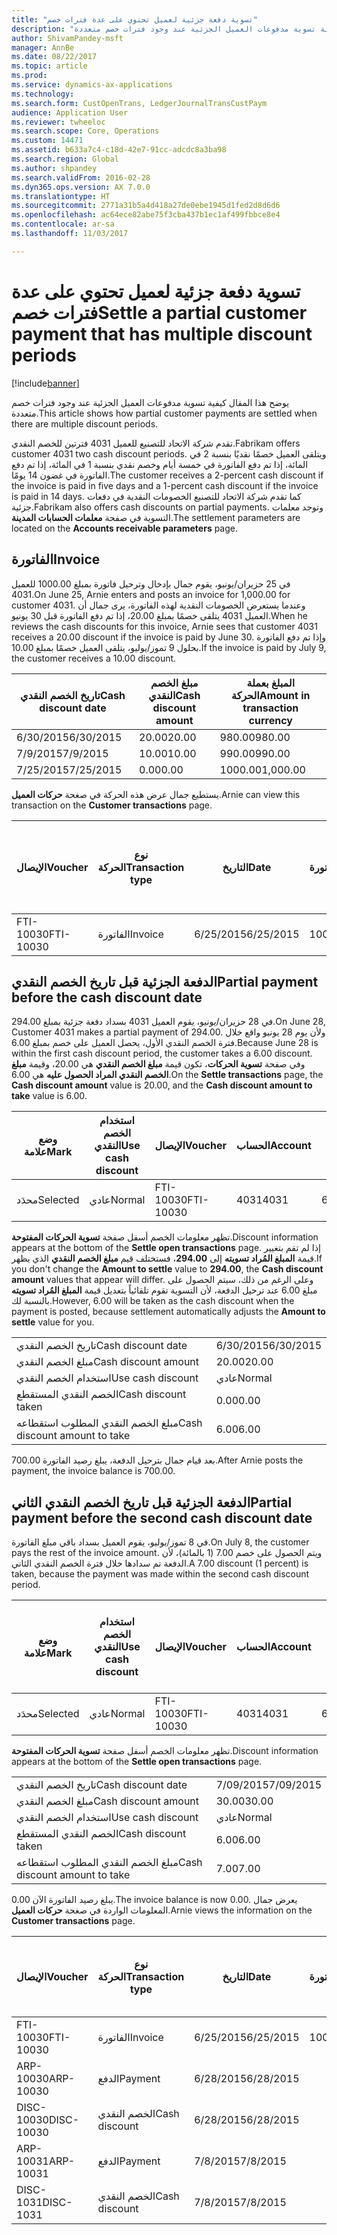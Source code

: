 ```yaml
---
title: "تسوية دفعة جزئية لعميل تحتوي على عدة فترات خصم"
description: "يوضح هذا المقال كيفية تسوية مدفوعات العميل الجزئية عند وجود فترات خصم متعددة."
author: ShivamPandey-msft
manager: AnnBe
ms.date: 08/22/2017
ms.topic: article
ms.prod: 
ms.service: dynamics-ax-applications
ms.technology: 
ms.search.form: CustOpenTrans, LedgerJournalTransCustPaym
audience: Application User
ms.reviewer: twheeloc
ms.search.scope: Core, Operations
ms.custom: 14471
ms.assetid: b633a7c4-c18d-42e7-91cc-adcdc8a3ba98
ms.search.region: Global
ms.author: shpandey
ms.search.validFrom: 2016-02-28
ms.dyn365.ops.version: AX 7.0.0
ms.translationtype: HT
ms.sourcegitcommit: 2771a31b5a4d418a27de0ebe1945d1fed2d8d6d6
ms.openlocfilehash: ac64ece82abe75f3cba437b1ec1af499fbbce8e4
ms.contentlocale: ar-sa
ms.lasthandoff: 11/03/2017

---
```


# <a name="settle-a-partial-customer-payment-that-has-multiple-discount-periods"></a><span data-ttu-id="9612f-103">تسوية دفعة جزئية لعميل تحتوي على عدة فترات خصم</span><span class="sxs-lookup"><span data-stu-id="9612f-103">Settle a partial customer payment that has multiple discount periods</span></span>

[!include[banner](../includes/banner.md)]


<span data-ttu-id="9612f-104">يوضح هذا المقال كيفية تسوية مدفوعات العميل الجزئية عند وجود فترات خصم متعددة.</span><span class="sxs-lookup"><span data-stu-id="9612f-104">This article shows how partial customer payments are settled when there are multiple discount periods.</span></span>

<span data-ttu-id="9612f-105">تقدم شركة الاتحاد للتصنيع للعميل 4031 فترتين للخصم النقدي.</span><span class="sxs-lookup"><span data-stu-id="9612f-105">Fabrikam offers customer 4031 two cash discount periods.</span></span> <span data-ttu-id="9612f-106">ويتلقى العميل خصمًا نقديًا بنسبة 2 في المائة، إذا تم دفع الفاتورة في خمسة أيام وخصم نقدي بنسبة 1 في المائة، إذا تم دفع الفاتورة في غضون 14 يومًا.</span><span class="sxs-lookup"><span data-stu-id="9612f-106">The customer receives a 2-percent cash discount if the invoice is paid in five days and a 1-percent cash discount if the invoice is paid in 14 days.</span></span> <span data-ttu-id="9612f-107">كما تقدم شركة الاتحاد للتصنيع الخصومات النقدية في دفعات جزئية.</span><span class="sxs-lookup"><span data-stu-id="9612f-107">Fabrikam also offers cash discounts on partial payments.</span></span> <span data-ttu-id="9612f-108">وتوجد معلمات التسوية في صفحة **معلمات الحسابات المدينة**.</span><span class="sxs-lookup"><span data-stu-id="9612f-108">The settlement parameters are located on the **Accounts receivable parameters** page.</span></span>

## <a name="invoice"></a><span data-ttu-id="9612f-109">الفاتورة</span><span class="sxs-lookup"><span data-stu-id="9612f-109">Invoice</span></span>
<span data-ttu-id="9612f-110">في 25 حزيران/يونيو، يقوم جمال بإدخال وترحيل فاتورة بمبلغ 1000.00 للعميل 4031.</span><span class="sxs-lookup"><span data-stu-id="9612f-110">On June 25, Arnie enters and posts an invoice for 1,000.00 for customer 4031.</span></span> <span data-ttu-id="9612f-111">وعندما يستعرض الخصومات النقدية لهذه الفاتورة، يرى جمال أن العميل 4031 يتلقى خصمًا بمبلغ 20.00، إذا تم دفع الفاتورة قبل 30 يونيو.</span><span class="sxs-lookup"><span data-stu-id="9612f-111">When he reviews the cash discounts for this invoice, Arnie sees that customer 4031 receives a 20.00 discount if the invoice is paid by June 30.</span></span> <span data-ttu-id="9612f-112">وإذا تم دفع الفاتورة بحلول 9 تموز/يوليو، يتلقى العميل خصمًا بمبلغ 10.00.‬</span><span class="sxs-lookup"><span data-stu-id="9612f-112">If the invoice is paid by July 9, the customer receives a 10.00 discount.</span></span>

| <span data-ttu-id="9612f-113">تاريخ الخصم النقدي</span><span class="sxs-lookup"><span data-stu-id="9612f-113">Cash discount date</span></span> | <span data-ttu-id="9612f-114">مبلغ الخصم النقدي</span><span class="sxs-lookup"><span data-stu-id="9612f-114">Cash discount amount</span></span> | <span data-ttu-id="9612f-115">المبلغ بعملة الحركة</span><span class="sxs-lookup"><span data-stu-id="9612f-115">Amount in transaction currency</span></span> |
|--------------------|----------------------|--------------------------------|
| <span data-ttu-id="9612f-116">6/30/2015</span><span class="sxs-lookup"><span data-stu-id="9612f-116">6/30/2015</span></span>          | <span data-ttu-id="9612f-117">20.00</span><span class="sxs-lookup"><span data-stu-id="9612f-117">20.00</span></span>                | <span data-ttu-id="9612f-118">980.00</span><span class="sxs-lookup"><span data-stu-id="9612f-118">980.00</span></span>                         |
| <span data-ttu-id="9612f-119">7/9/2015</span><span class="sxs-lookup"><span data-stu-id="9612f-119">7/9/2015</span></span>           | <span data-ttu-id="9612f-120">10.00</span><span class="sxs-lookup"><span data-stu-id="9612f-120">10.00</span></span>                | <span data-ttu-id="9612f-121">990.00</span><span class="sxs-lookup"><span data-stu-id="9612f-121">990.00</span></span>                         |
| <span data-ttu-id="9612f-122">7/25/2015</span><span class="sxs-lookup"><span data-stu-id="9612f-122">7/25/2015</span></span>          | <span data-ttu-id="9612f-123">0.00</span><span class="sxs-lookup"><span data-stu-id="9612f-123">0.00</span></span>                 | <span data-ttu-id="9612f-124">1000.00</span><span class="sxs-lookup"><span data-stu-id="9612f-124">1,000.00</span></span>                       |

<span data-ttu-id="9612f-125">يستطيع جمال عرض هذه الحركة في صغحة **حركات العميل**.</span><span class="sxs-lookup"><span data-stu-id="9612f-125">Arnie can view this transaction on the **Customer transactions** page.</span></span>

| <span data-ttu-id="9612f-126">الإيصال</span><span class="sxs-lookup"><span data-stu-id="9612f-126">Voucher</span></span>   | <span data-ttu-id="9612f-127">نوع الحركة</span><span class="sxs-lookup"><span data-stu-id="9612f-127">Transaction type</span></span> | <span data-ttu-id="9612f-128">التاريخ</span><span class="sxs-lookup"><span data-stu-id="9612f-128">Date</span></span>      | <span data-ttu-id="9612f-129">الفاتورة</span><span class="sxs-lookup"><span data-stu-id="9612f-129">Invoice</span></span> | <span data-ttu-id="9612f-130">المبلغ في خصم بعملة الحركة</span><span class="sxs-lookup"><span data-stu-id="9612f-130">Amount in transaction currency debit</span></span> | <span data-ttu-id="9612f-131">المبلغ في الائتمان بعملة الحركة</span><span class="sxs-lookup"><span data-stu-id="9612f-131">Amount in transaction currency credit</span></span> | <span data-ttu-id="9612f-132">الرصيد</span><span class="sxs-lookup"><span data-stu-id="9612f-132">Balance</span></span>  | <span data-ttu-id="9612f-133">عملة</span><span class="sxs-lookup"><span data-stu-id="9612f-133">Currency</span></span> |
|-----------|------------------|-----------|---------|--------------------------------------|---------------------------------------|----------|----------|
| <span data-ttu-id="9612f-134">FTI-10030</span><span class="sxs-lookup"><span data-stu-id="9612f-134">FTI-10030</span></span> | <span data-ttu-id="9612f-135">الفاتورة</span><span class="sxs-lookup"><span data-stu-id="9612f-135">Invoice</span></span>          | <span data-ttu-id="9612f-136">6/25/2015</span><span class="sxs-lookup"><span data-stu-id="9612f-136">6/25/2015</span></span> | <span data-ttu-id="9612f-137">10030</span><span class="sxs-lookup"><span data-stu-id="9612f-137">10030</span></span>   | <span data-ttu-id="9612f-138">1000.00</span><span class="sxs-lookup"><span data-stu-id="9612f-138">1,000.00</span></span>                             |                                       | <span data-ttu-id="9612f-139">1000.00</span><span class="sxs-lookup"><span data-stu-id="9612f-139">1,000.00</span></span> | <span data-ttu-id="9612f-140">دولار أمريكي</span><span class="sxs-lookup"><span data-stu-id="9612f-140">USD</span></span>      |

## <a name="partial-payment-before-the-cash-discount-date"></a><span data-ttu-id="9612f-141">الدفعة الجزئية قبل تاريخ الخصم النقدي</span><span class="sxs-lookup"><span data-stu-id="9612f-141">Partial payment before the cash discount date</span></span>
<span data-ttu-id="9612f-142">في 28 حزيران/يونيو، يقوم العميل 4031 بسداد دفعة جزئية بمبلغ 294.00.</span><span class="sxs-lookup"><span data-stu-id="9612f-142">On June 28, Customer 4031 makes a partial payment of 294.00.</span></span> <span data-ttu-id="9612f-143">ولأن يوم 28 يونيو واقع خلال فترة الخصم النقدي الأول، يحصل العميل على خصم بمبلغ 6.00.</span><span class="sxs-lookup"><span data-stu-id="9612f-143">Because June 28 is within the first cash discount period, the customer takes a 6.00 discount.</span></span> <span data-ttu-id="9612f-144">وفي صفحة **تسوية الحركات**، تكون قيمة **مبلغ الخصم النقدي** هي 20.00، وقيمة **مبلغ الخصم النقدي المراد الحصول عليه** هي 6.00.</span><span class="sxs-lookup"><span data-stu-id="9612f-144">On the **Settle transactions** page, the **Cash discount amount** value is 20.00, and the **Cash discount amount to take** value is 6.00.</span></span>

| <span data-ttu-id="9612f-145">وضع علامة</span><span class="sxs-lookup"><span data-stu-id="9612f-145">Mark</span></span>     | <span data-ttu-id="9612f-146">استخدام الخصم النقدي</span><span class="sxs-lookup"><span data-stu-id="9612f-146">Use cash discount</span></span> | <span data-ttu-id="9612f-147">الإيصال</span><span class="sxs-lookup"><span data-stu-id="9612f-147">Voucher</span></span>   | <span data-ttu-id="9612f-148">الحساب</span><span class="sxs-lookup"><span data-stu-id="9612f-148">Account</span></span> | <span data-ttu-id="9612f-149">التاريخ</span><span class="sxs-lookup"><span data-stu-id="9612f-149">Date</span></span>      | <span data-ttu-id="9612f-150">تاريخ الاستحقاق</span><span class="sxs-lookup"><span data-stu-id="9612f-150">Due date</span></span>  | <span data-ttu-id="9612f-151">الفاتورة</span><span class="sxs-lookup"><span data-stu-id="9612f-151">Invoice</span></span> | <span data-ttu-id="9612f-152">المبلغ بعملة الحركة</span><span class="sxs-lookup"><span data-stu-id="9612f-152">Amount in transaction currency</span></span> | <span data-ttu-id="9612f-153">عملة</span><span class="sxs-lookup"><span data-stu-id="9612f-153">Currency</span></span> | <span data-ttu-id="9612f-154">المبلغ المراد تسويته</span><span class="sxs-lookup"><span data-stu-id="9612f-154">Amount to settle</span></span> |
|----------|-------------------|-----------|---------|-----------|-----------|---------|--------------------------------|----------|------------------|
| <span data-ttu-id="9612f-155">محدَد</span><span class="sxs-lookup"><span data-stu-id="9612f-155">Selected</span></span> | <span data-ttu-id="9612f-156">عادي</span><span class="sxs-lookup"><span data-stu-id="9612f-156">Normal</span></span>            | <span data-ttu-id="9612f-157">FTI-10030</span><span class="sxs-lookup"><span data-stu-id="9612f-157">FTI-10030</span></span> | <span data-ttu-id="9612f-158">4031</span><span class="sxs-lookup"><span data-stu-id="9612f-158">4031</span></span>    | <span data-ttu-id="9612f-159">6/25/2015</span><span class="sxs-lookup"><span data-stu-id="9612f-159">6/25/2015</span></span> | <span data-ttu-id="9612f-160">7/25/2015</span><span class="sxs-lookup"><span data-stu-id="9612f-160">7/25/2015</span></span> | <span data-ttu-id="9612f-161">10030</span><span class="sxs-lookup"><span data-stu-id="9612f-161">10030</span></span>   | <span data-ttu-id="9612f-162">1000.00</span><span class="sxs-lookup"><span data-stu-id="9612f-162">1,000.00</span></span>                       | <span data-ttu-id="9612f-163">دولار أمريكي</span><span class="sxs-lookup"><span data-stu-id="9612f-163">USD</span></span>      | <span data-ttu-id="9612f-164">294.00</span><span class="sxs-lookup"><span data-stu-id="9612f-164">294.00</span></span>           |

<span data-ttu-id="9612f-165">تظهر معلومات الخصم أسفل صفحة **تسوية الحركات المفتوحة**.</span><span class="sxs-lookup"><span data-stu-id="9612f-165">Discount information appears at the bottom of the **Settle open transactions** page.</span></span> <span data-ttu-id="9612f-166">إذا لم تقم بتغيير قيمة **المبلغ المُراد تسويته** إلى **294.00**، فستختلف قيم **مبلغ الخصم النقدي** الذي يظهر.</span><span class="sxs-lookup"><span data-stu-id="9612f-166">If you don't change the **Amount to settle** value to **294.00**, the **Cash discount amount** values that appear will differ.</span></span> <span data-ttu-id="9612f-167">وعلى الرغم من ذلك، سيتم الحصول على مبلغ 6.00 عند ترحيل الدفعة، لأن التسوية تقوم تلقائياً بتعديل قيمة **المبلغ المُراد تسويته** بالنسبة لك.</span><span class="sxs-lookup"><span data-stu-id="9612f-167">However, 6.00 will be taken as the cash discount when the payment is posted, because settlement automatically adjusts the **Amount to settle** value for you.</span></span>

|                              |           |
|------------------------------|-----------|
| <span data-ttu-id="9612f-168">تاريخ الخصم النقدي</span><span class="sxs-lookup"><span data-stu-id="9612f-168">Cash discount date</span></span>           | <span data-ttu-id="9612f-169">6/30/2015</span><span class="sxs-lookup"><span data-stu-id="9612f-169">6/30/2015</span></span> |
| <span data-ttu-id="9612f-170">مبلغ الخصم النقدي</span><span class="sxs-lookup"><span data-stu-id="9612f-170">Cash discount amount</span></span>         | <span data-ttu-id="9612f-171">20.00</span><span class="sxs-lookup"><span data-stu-id="9612f-171">20.00</span></span>     |
| <span data-ttu-id="9612f-172">استخدام الخصم النقدي</span><span class="sxs-lookup"><span data-stu-id="9612f-172">Use cash discount</span></span>            | <span data-ttu-id="9612f-173">عادي</span><span class="sxs-lookup"><span data-stu-id="9612f-173">Normal</span></span>    |
| <span data-ttu-id="9612f-174">الخصم النقدي المستقطع</span><span class="sxs-lookup"><span data-stu-id="9612f-174">Cash discount taken</span></span>          | <span data-ttu-id="9612f-175">0.00</span><span class="sxs-lookup"><span data-stu-id="9612f-175">0.00</span></span>      |
| <span data-ttu-id="9612f-176">مبلغ الخصم النقدي المطلوب استقطاعه</span><span class="sxs-lookup"><span data-stu-id="9612f-176">Cash discount amount to take</span></span> | <span data-ttu-id="9612f-177">6.00</span><span class="sxs-lookup"><span data-stu-id="9612f-177">6.00</span></span>      |

<span data-ttu-id="9612f-178">بعد قيام جمال بترحيل الدفعة، يبلغ رصيد الفاتورة 700.00.</span><span class="sxs-lookup"><span data-stu-id="9612f-178">After Arnie posts the payment, the invoice balance is 700.00.</span></span>

## <a name="partial-payment-before-the-second-cash-discount-date"></a><span data-ttu-id="9612f-179">الدفعة الجزئية قبل تاريخ الخصم النقدي الثاني</span><span class="sxs-lookup"><span data-stu-id="9612f-179">Partial payment before the second cash discount date</span></span>
<span data-ttu-id="9612f-180">في 8 تموز/يوليو، يقوم العميل بسداد باقي مبلغ الفاتورة.</span><span class="sxs-lookup"><span data-stu-id="9612f-180">On July 8, the customer pays the rest of the invoice amount.</span></span> <span data-ttu-id="9612f-181">ويتم الحصول على خصم 7.00 (1 بالمائة)، لأن الدفعة تم سدادها خلال فترة الخصم النقدي الثاني.</span><span class="sxs-lookup"><span data-stu-id="9612f-181">A 7.00 discount (1 percent) is taken, because the payment was made within the second cash discount period.</span></span>

| <span data-ttu-id="9612f-182">وضع علامة</span><span class="sxs-lookup"><span data-stu-id="9612f-182">Mark</span></span>     | <span data-ttu-id="9612f-183">استخدام الخصم النقدي</span><span class="sxs-lookup"><span data-stu-id="9612f-183">Use cash discount</span></span> | <span data-ttu-id="9612f-184">الإيصال</span><span class="sxs-lookup"><span data-stu-id="9612f-184">Voucher</span></span>   | <span data-ttu-id="9612f-185">الحساب</span><span class="sxs-lookup"><span data-stu-id="9612f-185">Account</span></span> | <span data-ttu-id="9612f-186">التاريخ</span><span class="sxs-lookup"><span data-stu-id="9612f-186">Date</span></span>      | <span data-ttu-id="9612f-187">تاريخ الاستحقاق</span><span class="sxs-lookup"><span data-stu-id="9612f-187">Due date</span></span>  | <span data-ttu-id="9612f-188">الفاتورة</span><span class="sxs-lookup"><span data-stu-id="9612f-188">Invoice</span></span> | <span data-ttu-id="9612f-189">المبلغ في خصم بعملة الحركة</span><span class="sxs-lookup"><span data-stu-id="9612f-189">Amount in transaction currency debit</span></span> | <span data-ttu-id="9612f-190">المبلغ في الائتمان بعملة الحركة</span><span class="sxs-lookup"><span data-stu-id="9612f-190">Amount in transaction currency credit</span></span> | <span data-ttu-id="9612f-191">عملة</span><span class="sxs-lookup"><span data-stu-id="9612f-191">Currency</span></span> | <span data-ttu-id="9612f-192">المبلغ المراد تسويته</span><span class="sxs-lookup"><span data-stu-id="9612f-192">Amount to settle</span></span> |
|----------|-------------------|-----------|---------|-----------|-----------|---------|--------------------------------------|---------------------------------------|----------|------------------|
| <span data-ttu-id="9612f-193">محدَد</span><span class="sxs-lookup"><span data-stu-id="9612f-193">Selected</span></span> | <span data-ttu-id="9612f-194">عادي</span><span class="sxs-lookup"><span data-stu-id="9612f-194">Normal</span></span>            | <span data-ttu-id="9612f-195">FTI-10030</span><span class="sxs-lookup"><span data-stu-id="9612f-195">FTI-10030</span></span> | <span data-ttu-id="9612f-196">4031</span><span class="sxs-lookup"><span data-stu-id="9612f-196">4031</span></span>    | <span data-ttu-id="9612f-197">6/25/2015</span><span class="sxs-lookup"><span data-stu-id="9612f-197">6/25/2015</span></span> | <span data-ttu-id="9612f-198">7/25/2015</span><span class="sxs-lookup"><span data-stu-id="9612f-198">7/25/2015</span></span> | <span data-ttu-id="9612f-199">10030</span><span class="sxs-lookup"><span data-stu-id="9612f-199">10030</span></span>   | <span data-ttu-id="9612f-200">700.00</span><span class="sxs-lookup"><span data-stu-id="9612f-200">700.00</span></span>                               |                                       | <span data-ttu-id="9612f-201">دولار أمريكي</span><span class="sxs-lookup"><span data-stu-id="9612f-201">USD</span></span>      | <span data-ttu-id="9612f-202">693.00</span><span class="sxs-lookup"><span data-stu-id="9612f-202">693.00</span></span>           |

<span data-ttu-id="9612f-203">تظهر معلومات الخصم أسفل صفحة **تسوية الحركات المفتوحة**.</span><span class="sxs-lookup"><span data-stu-id="9612f-203">Discount information appears at the bottom of the **Settle open transactions** page.</span></span>

|                              |           |
|------------------------------|-----------|
| <span data-ttu-id="9612f-204">تاريخ الخصم النقدي</span><span class="sxs-lookup"><span data-stu-id="9612f-204">Cash discount date</span></span>           | <span data-ttu-id="9612f-205">7/09/2015</span><span class="sxs-lookup"><span data-stu-id="9612f-205">7/09/2015</span></span> |
| <span data-ttu-id="9612f-206">مبلغ الخصم النقدي</span><span class="sxs-lookup"><span data-stu-id="9612f-206">Cash discount amount</span></span>         | <span data-ttu-id="9612f-207">30.00</span><span class="sxs-lookup"><span data-stu-id="9612f-207">30.00</span></span>     |
| <span data-ttu-id="9612f-208">استخدام الخصم النقدي</span><span class="sxs-lookup"><span data-stu-id="9612f-208">Use cash discount</span></span>            | <span data-ttu-id="9612f-209">عادي</span><span class="sxs-lookup"><span data-stu-id="9612f-209">Normal</span></span>    |
| <span data-ttu-id="9612f-210">الخصم النقدي المستقطع</span><span class="sxs-lookup"><span data-stu-id="9612f-210">Cash discount taken</span></span>          | <span data-ttu-id="9612f-211">6.00</span><span class="sxs-lookup"><span data-stu-id="9612f-211">6.00</span></span>      |
| <span data-ttu-id="9612f-212">مبلغ الخصم النقدي المطلوب استقطاعه</span><span class="sxs-lookup"><span data-stu-id="9612f-212">Cash discount amount to take</span></span> | <span data-ttu-id="9612f-213">7.00</span><span class="sxs-lookup"><span data-stu-id="9612f-213">7.00</span></span>      |

<span data-ttu-id="9612f-214">يبلغ رصيد الفاتورة الآن 0.00.</span><span class="sxs-lookup"><span data-stu-id="9612f-214">The invoice balance is now 0.00.</span></span> <span data-ttu-id="9612f-215">يعرض جمال المعلومات الواردة في صغحة **حركات العميل**.</span><span class="sxs-lookup"><span data-stu-id="9612f-215">Arnie views the information on the **Customer transactions** page.</span></span>

| <span data-ttu-id="9612f-216">الإيصال</span><span class="sxs-lookup"><span data-stu-id="9612f-216">Voucher</span></span>    | <span data-ttu-id="9612f-217">نوع الحركة</span><span class="sxs-lookup"><span data-stu-id="9612f-217">Transaction type</span></span> | <span data-ttu-id="9612f-218">التاريخ</span><span class="sxs-lookup"><span data-stu-id="9612f-218">Date</span></span>      | <span data-ttu-id="9612f-219">الفاتورة</span><span class="sxs-lookup"><span data-stu-id="9612f-219">Invoice</span></span> | <span data-ttu-id="9612f-220">المبلغ في خصم بعملة الحركة</span><span class="sxs-lookup"><span data-stu-id="9612f-220">Amount in transaction currency debit</span></span> | <span data-ttu-id="9612f-221">المبلغ في الائتمان بعملة الحركة</span><span class="sxs-lookup"><span data-stu-id="9612f-221">Amount in transaction currency credit</span></span> | <span data-ttu-id="9612f-222">الرصيد</span><span class="sxs-lookup"><span data-stu-id="9612f-222">Balance</span></span> | <span data-ttu-id="9612f-223">عملة</span><span class="sxs-lookup"><span data-stu-id="9612f-223">Currency</span></span> |
|------------|------------------|-----------|---------|--------------------------------------|---------------------------------------|---------|----------|
| <span data-ttu-id="9612f-224">FTI-10030</span><span class="sxs-lookup"><span data-stu-id="9612f-224">FTI-10030</span></span>  | <span data-ttu-id="9612f-225">الفاتورة</span><span class="sxs-lookup"><span data-stu-id="9612f-225">Invoice</span></span>          | <span data-ttu-id="9612f-226">6/25/2015</span><span class="sxs-lookup"><span data-stu-id="9612f-226">6/25/2015</span></span> | <span data-ttu-id="9612f-227">10030</span><span class="sxs-lookup"><span data-stu-id="9612f-227">10030</span></span>   | <span data-ttu-id="9612f-228">1000.00</span><span class="sxs-lookup"><span data-stu-id="9612f-228">1,000.00</span></span>                             |                                       | <span data-ttu-id="9612f-229">0.00</span><span class="sxs-lookup"><span data-stu-id="9612f-229">0.00</span></span>    | <span data-ttu-id="9612f-230">دولار أمريكي</span><span class="sxs-lookup"><span data-stu-id="9612f-230">USD</span></span>      |
| <span data-ttu-id="9612f-231">ARP-10030</span><span class="sxs-lookup"><span data-stu-id="9612f-231">ARP-10030</span></span>  |  <span data-ttu-id="9612f-232">الدفع</span><span class="sxs-lookup"><span data-stu-id="9612f-232">Payment</span></span>         | <span data-ttu-id="9612f-233">6/28/2015</span><span class="sxs-lookup"><span data-stu-id="9612f-233">6/28/2015</span></span> |         |                                      | <span data-ttu-id="9612f-234">294.00</span><span class="sxs-lookup"><span data-stu-id="9612f-234">294.00</span></span>                                | <span data-ttu-id="9612f-235">0.00</span><span class="sxs-lookup"><span data-stu-id="9612f-235">0.00</span></span>    | <span data-ttu-id="9612f-236">دولار أمريكي</span><span class="sxs-lookup"><span data-stu-id="9612f-236">USD</span></span>      |
| <span data-ttu-id="9612f-237">DISC-10030</span><span class="sxs-lookup"><span data-stu-id="9612f-237">DISC-10030</span></span> |  <span data-ttu-id="9612f-238">الخصم النقدي</span><span class="sxs-lookup"><span data-stu-id="9612f-238">Cash discount</span></span>   | <span data-ttu-id="9612f-239">6/28/2015</span><span class="sxs-lookup"><span data-stu-id="9612f-239">6/28/2015</span></span> |         |                                      | <span data-ttu-id="9612f-240">6.00</span><span class="sxs-lookup"><span data-stu-id="9612f-240">6.00</span></span>                                  | <span data-ttu-id="9612f-241">0.00</span><span class="sxs-lookup"><span data-stu-id="9612f-241">0.00</span></span>    | <span data-ttu-id="9612f-242">دولار أمريكي</span><span class="sxs-lookup"><span data-stu-id="9612f-242">USD</span></span>      |
| <span data-ttu-id="9612f-243">ARP-10031</span><span class="sxs-lookup"><span data-stu-id="9612f-243">ARP-10031</span></span>  |  <span data-ttu-id="9612f-244">الدفع</span><span class="sxs-lookup"><span data-stu-id="9612f-244">Payment</span></span>         | <span data-ttu-id="9612f-245">7/8/2015</span><span class="sxs-lookup"><span data-stu-id="9612f-245">7/8/2015</span></span>  |         |                                      | <span data-ttu-id="9612f-246">693.00</span><span class="sxs-lookup"><span data-stu-id="9612f-246">693.00</span></span>                                | <span data-ttu-id="9612f-247">0.00</span><span class="sxs-lookup"><span data-stu-id="9612f-247">0.00</span></span>    | <span data-ttu-id="9612f-248">دولار أمريكي</span><span class="sxs-lookup"><span data-stu-id="9612f-248">USD</span></span>      |
| <span data-ttu-id="9612f-249">DISC-1031</span><span class="sxs-lookup"><span data-stu-id="9612f-249">DISC-1031</span></span>  |  <span data-ttu-id="9612f-250">الخصم النقدي</span><span class="sxs-lookup"><span data-stu-id="9612f-250">Cash discount</span></span>   | <span data-ttu-id="9612f-251">7/8/2015</span><span class="sxs-lookup"><span data-stu-id="9612f-251">7/8/2015</span></span>  |         |                                      | <span data-ttu-id="9612f-252">7.00</span><span class="sxs-lookup"><span data-stu-id="9612f-252">7.00</span></span>                                  | <span data-ttu-id="9612f-253">0.00</span><span class="sxs-lookup"><span data-stu-id="9612f-253">0.00</span></span>    | <span data-ttu-id="9612f-254">دولار أمريكي</span><span class="sxs-lookup"><span data-stu-id="9612f-254">USD</span></span>      |






